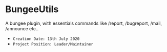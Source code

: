 # BungeeUtils
A bungee plugin, with essentials commands like /report, /bugreport, /mail, /announce etc..
* `Creation Date: 13th July 2020`
* `Project Position: Leader/Maintainer`

